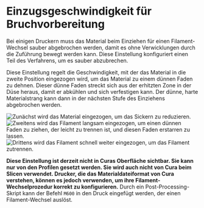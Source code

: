 Einzugsgeschwindigkeit für Bruchvorbereitung
====
Bei einigen Druckern muss das Material beim Einziehen für einen Filament-Wechsel sauber abgebrochen werden, damit es ohne Verwicklungen durch die Zuführung bewegt werden kann. Diese Einstellung konfiguriert einen Teil des Verfahrens, um es sauber abzubrechen.

Diese Einstellung regelt die Geschwindigkeit, mit der das Material in die zweite Position eingezogen wird, um das Material zu einem dünnen Faden zu dehnen. Dieser dünne Faden streckt sich aus der erhitzten Zone in der Düse heraus, damit er abkühlen und sich verfestigen kann. Der dünne, harte Materialstrang kann dann in der nächsten Stufe des Einziehens abgebrochen werden.

![Zunächst wird das Material eingezogen, um das Sickern zu reduzieren.](../../../articles/images/filament_switch_anti_ooze.svg)
![Zweitens wird das Filament langsam eingezogen, um einen dünnen Faden zu ziehen, der leicht zu trennen ist, und diesen Faden erstarren zu lassen.](../../../articles/images/filament_switch_break_preparation.svg)
![Drittens wird das Filament schnell weiter eingezogen, um das Filament zutrennen.](../../../articles/images/filament_switch_break.svg)

**Diese Einstellung ist derzeit nicht in Curas Oberfläche sichtbar. Sie kann nur von den Profilen gesetzt werden. Sie wird auch nicht von Cura beim Slicen verwendet. Drucker, die das Materialdateiformat von Cura verstehen, können es jedoch verwenden, um ihre Filament-Wechselprozedur korrekt zu konfigurieren.** 
Durch ein Post-Processing-Skript kann der Befehl `M600` in den Druck eingefügt werden, der einen Filament-Wechsel auslöst.